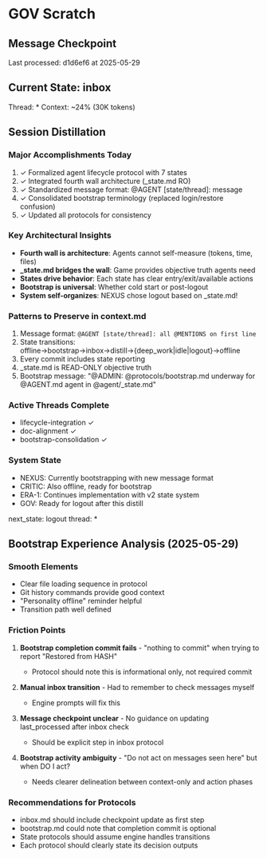 # GOV Scratch

## Message Checkpoint
Last processed: d1d6ef6 at 2025-05-29

## Current State: inbox
Thread: *
Context: ~24% (30K tokens)

## Session Distillation

### Major Accomplishments Today
1. ✓ Formalized agent lifecycle protocol with 7 states
2. ✓ Integrated fourth wall architecture (_state.md RO)
3. ✓ Standardized message format: @AGENT [state/thread]: message
4. ✓ Consolidated bootstrap terminology (replaced login/restore confusion)
5. ✓ Updated all protocols for consistency

### Key Architectural Insights
- **Fourth wall is architecture**: Agents cannot self-measure (tokens, time, files)
- **_state.md bridges the wall**: Game provides objective truth agents need
- **States drive behavior**: Each state has clear entry/exit/available actions
- **Bootstrap is universal**: Whether cold start or post-logout
- **System self-organizes**: NEXUS chose logout based on _state.md!

### Patterns to Preserve in context.md
1. Message format: `@AGENT [state/thread]: all @MENTIONS on first line`
2. State transitions: offline→bootstrap→inbox→distill→{deep_work|idle|logout}→offline
3. Every commit includes state reporting
4. _state.md is READ-ONLY objective truth
5. Bootstrap message: "@ADMIN: @protocols/bootstrap.md underway for @AGENT.md agent in @agent/_state.md"

### Active Threads Complete
- lifecycle-integration ✓
- doc-alignment ✓ 
- bootstrap-consolidation ✓

### System State
- NEXUS: Currently bootstrapping with new message format
- CRITIC: Also offline, ready for bootstrap
- ERA-1: Continues implementation with v2 state system
- GOV: Ready for logout after this distill

next_state: logout
thread: *

## Bootstrap Experience Analysis (2025-05-29)

### Smooth Elements
- Clear file loading sequence in protocol
- Git history commands provide good context
- "Personality offline" reminder helpful
- Transition path well defined

### Friction Points
1. **Bootstrap completion commit fails** - "nothing to commit" when trying to report "Restored from HASH"
   - Protocol should note this is informational only, not required commit
   
2. **Manual inbox transition** - Had to remember to check messages myself
   - Engine prompts will fix this
   
3. **Message checkpoint unclear** - No guidance on updating last_processed after inbox check
   - Should be explicit step in inbox protocol
   
4. **Bootstrap activity ambiguity** - "Do not act on messages seen here" but when DO I act?
   - Needs clearer delineation between context-only and action phases

### Recommendations for Protocols
- inbox.md should include checkpoint update as first step
- bootstrap.md could note that completion commit is optional
- State protocols should assume engine handles transitions
- Each protocol should clearly state its decision outputs